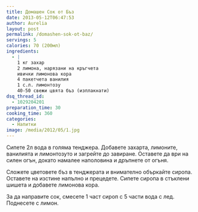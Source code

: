 ```yaml
---
title: Домашен Сок от Бъз
date: 2013-05-12T06:47:53
author: Aurelia
layout: post
permalink: /domashen-sok-ot-baz/
servings: 5
calories: 70 (200мл)
ingredients:
  - |
    1 кг захар
    2 лимонa, нарязани на кръгчета
    ивички лимонова кора
    4 пакетчета ванилия
    1 с.л. лимонтозу
    40-50 свежи цвята бъз (изплакнати)
dsq_thread_id:
  - 1029204201
preparation_time: 30
cooking_time: 360
categories:
  - Напитки
image: /media/2012/05/1.jpg
---
```

Сипете 2л вода в голяма тенджера. Добавете захарта, лимоните, ванилията и лимонтозуто и загрейте до завиране. Оставете да ври на силен огън, докато намалее наполовина и дръпнете от огъня.
  
Сложете цветовете бъз в тенджерата и внимателно объркайте сиропа. Оставете на изстине напълно и прецедете. Сипете сиропа в стъклени шишета и добавете лимонова кора.
  
За да направите сок, смесете 1 част сироп с 5 части вода с лед. Поднесете с лимон.